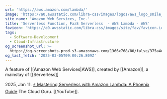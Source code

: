 ```yaml
---
url: 'https://aws.amazon.com/lambda/'
image: 'https://a0.awsstatic.com/libra-css/images/logos/aws_logo_smile_1200x630.png'
site_name: 'Amazon Web Services, Inc.'
title: 'Serverless Function, FaaS Serverless  - AWS Lambda - AWS'
favicon: 'https://a0.awsstatic.com/libra-css/images/site/fav/favicon.ico'
tags:
  - Software-Development
  - Cloud-Infrastructure
og_screenshot_url: >-
  https://og-screenshots-prod.s3.amazonaws.com/1366x768/80/false/375a4ccca26fc75007e16b3d46dcb76453c81bf5a23877c79c67ffdfe07a89e5.jpeg
og_last_fetch: '2025-03-05T09:00:26.809Z'
---
```


A feature of [[Amazon Web Services|AWS]], created by [[Amazon]], a mainstay of [[Serverless]] 

2025, Jan 11. [⚡️ Mastering Serverless with Amazon Lambda: A Phoenix Guide](https://youtu.be/P8UY5c-rMXI?si=zwDL_US8JofJG5JJ) The Cloud Guru.  [[YouTube]].

